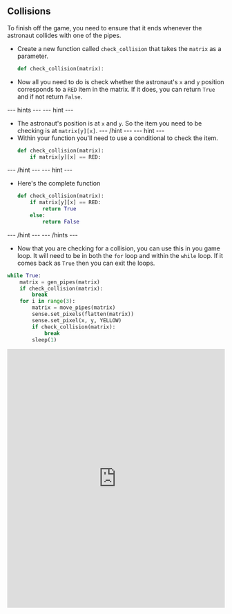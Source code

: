 ## Collisions

To finish off the game, you need to ensure that it ends whenever the astronaut collides with one of the pipes.

- Create a new function called `check_collision` that takes the `matrix` as a parameter.

	```python
	def check_collision(matrix):
	```

- Now all you need to do is check whether the astronaut's `x` and `y` position corresponds to a `RED` item in the matrix. If it does, you can return `True` and if not return `False`.

--- hints --- --- hint ---
- The astronaut's position is at `x` and `y`. So the item you need to be checking is at `matrix[y][x]`.
--- /hint --- --- hint ---
- Within your function you'll need to use a conditional to check the item.
  ```python
  def check_collision(matrix):
	  if matrix[y][x] == RED:
  ```
--- /hint --- --- hint ---
- Here's the complete function
  ```python
  def check_collision(matrix):
	  if matrix[y][x] == RED:
		  return True
	  else:
		  return False
  ```
--- /hint --- --- /hints ---

- Now that you are checking for a collision, you can use this in you game loop. It will need to be in both the `for` loop and within the `while` loop. If it comes back as `True` then you can exit the loops.

```python
while True:
    matrix = gen_pipes(matrix)
    if check_collision(matrix):
        break
    for i in range(3):
        matrix = move_pipes(matrix)
        sense.set_pixels(flatten(matrix))
        sense.set_pixel(x, y, YELLOW)   
        if check_collision(matrix):
            break
        sleep(1)
```

<iframe src="https://trinket.io/embed/python/d3b08137fd" width="100%" height="600" frameborder="0" marginwidth="0" marginheight="0" allowfullscreen></iframe>

